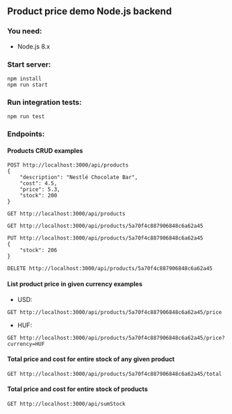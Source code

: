 ## Product price demo Node.js backend

### You need:
* Node.js 8.x

### Start server:
```
npm install
npm run start
```

### Run integration tests:
```
npm run test
```

### Endpoints:
#### Products CRUD examples
```
POST http://localhost:3000/api/products
{
	"description": "Nestlé Chocolate Bar",
	"cost": 4.5,
	"price": 5.3,
	"stock": 200
}
```
```
GET http://localhost:3000/api/products
```
```
GET http://localhost:3000/api/products/5a70f4c887906848c6a62a45
```
```
PUT http://localhost:3000/api/products/5a70f4c887906848c6a62a45
{
	"stock": 206
}
```
```
DELETE http://localhost:3000/api/products/5a70f4c887906848c6a62a45
```
#### List product price in given currency examples
* USD:
```
GET http://localhost:3000/api/products/5a70f4c887906848c6a62a45/price
```
* HUF:
```
GET http://localhost:3000/api/products/5a70f4c887906848c6a62a45/price?currency=HUF
```
#### Total price and cost for entire stock of any given product
```
GET http://localhost:3000/api/products/5a70f4c887906848c6a62a45/total
```
#### Total price and cost for entire stock of products
```
GET http://localhost:3000/api/sumStock
```
